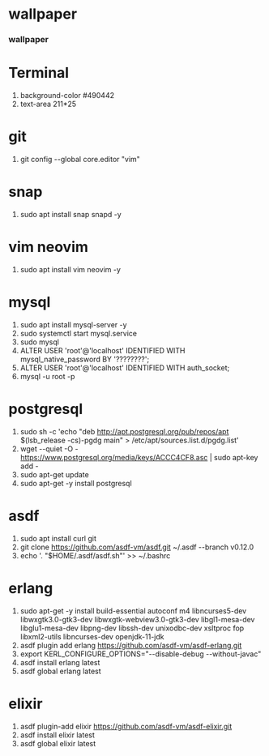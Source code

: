 # wallpaper
### wallpaper

# Terminal
1. background-color #490442
2. text-area 211*25

# git 
1. git config --global core.editor "vim"



# snap
1. sudo apt install snap snapd -y

# vim neovim
1. sudo apt install vim neovim -y

# mysql
1. sudo apt install mysql-server -y
2. sudo systemctl start mysql.service
3. sudo mysql
4. ALTER USER 'root'@'localhost' IDENTIFIED WITH mysql_native_password BY '????????';
5. ALTER USER 'root'@'localhost' IDENTIFIED WITH auth_socket;
6. mysql -u root -p

# postgresql
1. sudo sh -c 'echo "deb http://apt.postgresql.org/pub/repos/apt $(lsb_release -cs)-pgdg main" > /etc/apt/sources.list.d/pgdg.list'
2. wget --quiet -O - https://www.postgresql.org/media/keys/ACCC4CF8.asc | sudo apt-key add -
3. sudo apt-get update
4. sudo apt-get -y install postgresql

# asdf
1. sudo apt install curl git
2. git clone https://github.com/asdf-vm/asdf.git ~/.asdf --branch v0.12.0
3. echo '. "$HOME/.asdf/asdf.sh"' >>  ~/.bashrc

# erlang
1. sudo apt-get -y install build-essential autoconf m4 libncurses5-dev libwxgtk3.0-gtk3-dev libwxgtk-webview3.0-gtk3-dev libgl1-mesa-dev libglu1-mesa-dev libpng-dev libssh-dev unixodbc-dev xsltproc fop libxml2-utils libncurses-dev openjdk-11-jdk 
2. asdf plugin add erlang https://github.com/asdf-vm/asdf-erlang.git
3. export KERL_CONFIGURE_OPTIONS="--disable-debug --without-javac"
4. asdf install erlang latest
5. asdf global erlang latest

# elixir
1. asdf plugin-add elixir https://github.com/asdf-vm/asdf-elixir.git
2. asdf install elixir latest
3. asdf global elixir latest

